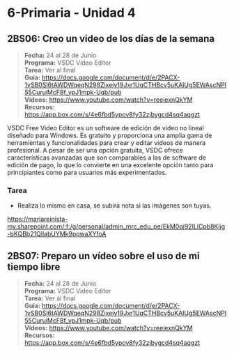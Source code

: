 # 6-Primaria - Unidad 4

## 2BS06: Creo un video de los días de la semana

> <i class="bi bi-calendar"></i> **Fecha:** 24 al 28 de Junio<br><i class="bi bi-laptop"></i> **Programa:** VSDC Video Editor <br><i class="bi bi-clipboard-check"></i> **Tarea:** Ver al final<br><i class="bi bi-card-checklist"></i> **Guía:** https://docs.google.com/document/d/e/2PACX-1vSB0Sl6tAWDWqeqN298Zixejy19Jxr1UqCTHBcv5uKAIUg5EWAscNPI55CuruiMcF8f_vpJ1mpk-Uqb/pub <br><i class="bi bi-youtube txt-red"></i> **Videos:** https://www.youtube.com/watch?v=reeiexnQkYM<br><i class="bi bi-files"></i> **Recursos:** https://app.box.com/s/4e6fbd5ypov8fy32zjbygcd4sq4aqgzt

VSDC Free Video Editor es un software de edición de video no lineal diseñado para Windows. Es gratuito y proporciona una amplia gama de herramientas y funcionalidades para crear y editar videos de manera profesional. A pesar de ser una opción gratuita, VSDC ofrece características avanzadas que son comparables a las de software de edición de pago, lo que lo convierte en una excelente opción tanto para principiantes como para usuarios más experimentados.

### Tarea

- Realiza lo mismo en casa, se subira nota si las imágenes son tuyas.

https://mariareinista-my.sharepoint.com/:f:/g/personal/admin_mrc_edu_pe/EkM0qj92ILlCpb8Kjjg-bKQBb21QllabUYMk9ppwaXYfoA

<div class="currentTheme">

## 2BS07: Preparo un vídeo sobre el uso de mi tiempo libre

> <i class="bi bi-calendar"></i> **Fecha:** 24 al 28 de Junio<br><i class="bi bi-laptop"></i> **Programa:** VSDC Video Editor <br><i class="bi bi-clipboard-check"></i> **Tarea:** Ver al final<br><i class="bi bi-card-checklist"></i> **Guía:** https://docs.google.com/document/d/e/2PACX-1vSB0Sl6tAWDWqeqN298Zixejy19Jxr1UqCTHBcv5uKAIUg5EWAscNPI55CuruiMcF8f_vpJ1mpk-Uqb/pub <br><i class="bi bi-youtube txt-red"></i> **Videos:** https://www.youtube.com/watch?v=reeiexnQkYM<br><i class="bi bi-files"></i> **Recursos:** https://app.box.com/s/4e6fbd5ypov8fy32zjbygcd4sq4aqgzt

</div>